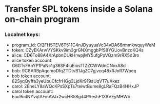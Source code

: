 # Transfer SPL tokens inside a Solana on-chain program 

### Localnet keys:
- program_id: Cf2FH5TEV6T511C4nJDyuyuaVc34vDA66rmmkwquyWeM
- token: CZyEKArwVYSKkv9im3grGNXmggbPfS8YGUovBnzoKQ4s  
- alice: CD6To88A4KrApbnDUkHrwpjMY5ufgPpVQzm9rRX5d3ro
- alice token account: G6GTsFAnYP1PaNc1g36SF4iuEiosfTZZCWWdnCNxxA8d  
- bob: 9C8ARBpAqcmoDfqZTDtvB1JgZC7gjvcq48xRJoR7Wpeq
- bob token account: 82SyqQyffa3yeUbuCfcfrHGg3LjdKr919aUqVT7uXkez
- carol: 2EheLY8aWQcKPsSXpTs7teiwtBume8gLRaFQzB4HHxJP
- carol token account: Eau9odNYvqtAFmAVJx2wcH358gd4PAeshF1X8VEyMHWb



